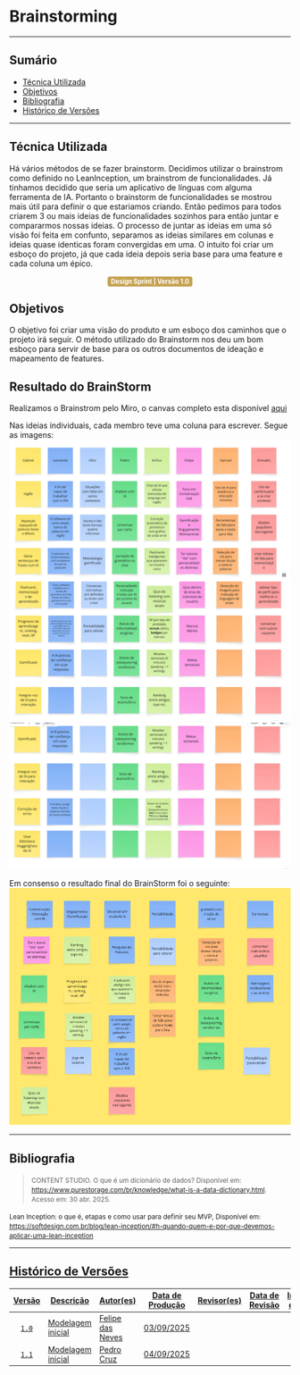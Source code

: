 # Brainstorming

---

## Sumário

- [Técnica Utilizada](#Técnica-Utilizada)
- [Objetivos](#Objetivos)
- [Bibliografia](#bibliografia)
- [Histórico de Versões](#histórico-de-versões)

---

## Técnica Utilizada
Há vários métodos de se fazer brainstorm. Decidimos utilizar o brainstrom como definido no LeanInception, um brainstrom de funcionalidades.
Já tinhamos decidido que seria um aplicativo de línguas com alguma ferramenta de IA. Portanto o brainstorm de funcionalidades 
se mostrou mais útil para definir o que estariamos criando. 
Então pedimos para todos criarem 3 ou mais ideias de funcionalidades sozinhos para então juntar e compararmos nossas ideias.
O processo de juntar as ideias em uma só visão foi feita em confunto, separamos as ideias similares em colunas e ideias quase identicas foram
convergidas em uma. O intuito foi criar um esboço do projeto, já que cada ideia depois seria base para uma feature e cada coluna um épico.



<center>
  <span style="background-color:#c5a352; color:white; font-size:0.8em; font-weight: bold; padding:2px 6px; border-radius:4px;"> Design Sprint | Versão 1.0</span>
</center>

## Objetivos
O objetivo foi criar uma visão do produto e um esboço dos caminhos que o projeto irá seguir. O método utilizado do Brainstorm nos deu um 
bom esboço para servir de base para os outros documentos de ideação e mapeamento de features.

## Resultado do BrainStorm
Realizamos o Brainstrom pelo Miro, o canvas completo esta disponível [aqui](https://miro.com/app/board/uXjVJNopTCE=/)

Nas ideias individuais, cada membro teve uma coluna para escrever. Segue as imagens:
![individual1](assets/brainstorm/individual1.png)
![individual2](assets/brainstorm/individual2.png)
![individual3](assets/brainstorm/individual3.png)

Em consenso o resultado final do BrainStorm foi o seguinte:
![resultado](assets/brainstorm/resultado.png)


---

## Bibliografia

> <p><small>CONTENT STUDIO. O que é um dicionário de dados? Disponível em: <a href="https://www.purestorage.com/br/knowledge/what-is-a-data-dictionary.html">https://www.purestorage.com/br/knowledge/what-is-a-data-dictionary.html</a>. Acesso em: 30 abr. 2025.</small></p>
<p><small>Lean Inception: o que é, etapas e como usar para definir seu MVP, Disponível em: <a href="https://softdesign.com.br/blog/lean-inception/#h-quando-quem-e-por-que-devemos-aplicar-uma-lean-inception">https://softdesign.com.br/blog/lean-inception/#h-quando-quem-e-por-que-devemos-aplicar-uma-lean-inception </small></p>


---

## Histórico de Versões

| Versão | Descrição | Autor(es) | Data de Produção | Revisor(es) | Data de Revisão | Incremento do Revisor|
| :----: | --------- | --------- | :--------------: | ----------- | :-------------: | :-------------: |
| `1.0` | Modelagem inicial | [Felipe das Neves](https://github.com/FelipeFreire-gf) | 03/09/2025 | | | |
| `1.1` | Modelagem inicial | [Pedro Cruz](https://github.com/pfc15) | 04/09/2025 | | | |